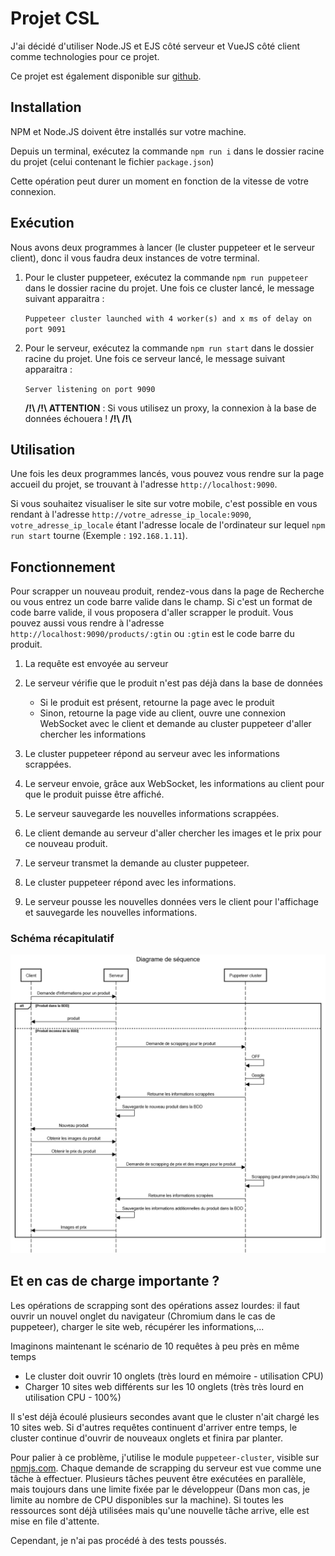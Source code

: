 # Projet CSL

J'ai décidé d'utiliser Node.JS et EJS côté serveur et VueJS côté client comme technologies pour ce projet.

Ce projet est également disponible sur <a href="https://github.com/nicotitine/csl_project">github</a>.

## Installation

NPM et Node.JS doivent être installés sur votre machine.

Depuis un terminal, exécutez la commande `npm run i` dans le dossier racine du projet (celui contenant le fichier `package.json`)

Cette opération peut durer un moment en fonction de la vitesse de votre connexion.

## Exécution

Nous avons deux programmes à lancer (le cluster puppeteer et le serveur client), donc il vous faudra deux instances de votre terminal.

1. Pour le cluster puppeteer, exécutez la commande `npm run puppeteer` dans le dossier racine du projet. Une fois ce cluster lancé, le message suivant apparaitra :

    `Puppeteer cluster launched with 4 worker(s) and x ms of delay on port 9091`

2. Pour le serveur, exécutez la commande `npm run start` dans le dossier racine du projet. Une fois ce serveur lancé, le message suivant apparaitra :

    `Server listening on port 9090`

    

    <strong>/!\ /!\ ATTENTION</strong> : Si vous utilisez un proxy, la connexion à la base de données échouera ! <strong>/!\  /!\ </strong>

## Utilisation

Une fois les deux programmes lancés, vous pouvez vous rendre sur la page accueil du projet, se trouvant à l'adresse `http://localhost:9090`. 

Si vous souhaitez visualiser le site sur votre mobile, c'est possible en vous rendant à l'adresse `http://votre_adresse_ip_locale:9090`, `votre_adresse_ip_locale` étant l'adresse locale de l'ordinateur sur lequel `npm run start` tourne (Exemple : `192.168.1.11`).

## Fonctionnement

Pour scrapper un nouveau produit, rendez-vous dans la page de Recherche ou vous entrez un code barre valide dans le champ. Si c'est un format de code barre valide, il vous proposera d'aller scrapper le produit. Vous pouvez aussi vous rendre à l'adresse `http://localhost:9090/products/:gtin` ou `:gtin` est le code barre du produit.

1. La requête est envoyée au serveur
2. Le serveur vérifie que le produit n'est pas déjà dans la base de données
    - Si le produit est présent, retourne la page avec le produit
    - Sinon, retourne la page vide au client, ouvre une connexion WebSocket avec le client et demande au cluster puppeteer d'aller chercher les informations

3. Le cluster puppeteer répond au serveur avec les informations scrappées.
4. Le serveur envoie, grâce aux WebSocket, les informations au client pour que le produit puisse être affiché.
5. Le serveur sauvegarde les nouvelles informations scrappées.
6. Le client demande au serveur d'aller chercher les images et le prix pour ce nouveau produit.
7. Le serveur transmet la demande au cluster puppeteer.
8. Le cluster puppeteer répond avec les informations.
9. Le serveur pousse les nouvelles données vers le client pour l'affichage et sauvegarde les nouvelles informations.

### Schéma récapitulatif

![](diagram.png)

## Et en cas de charge importante ?

Les opérations de scrapping sont des opérations assez lourdes: il faut ouvrir un nouvel onglet du navigateur (Chromium dans le cas de puppeteer), charger le site web, récupérer les informations,... 

Imaginons maintenant le scénario de 10 requêtes à peu près en même temps  

- Le cluster doit ouvrir 10 onglets (très lourd en mémoire - utilisation CPU)
- Charger 10 sites web différents sur les 10 onglets (très très lourd en utilisation CPU - 100%)

Il s'est déjà écoulé plusieurs secondes avant que le cluster n'ait chargé les 10 sites web. Si d'autres requêtes continuent d'arriver entre temps, le cluster continue d'ouvrir de nouveaux onglets et finira par planter.



Pour palier à ce problème, j'utilise le module `puppeteer-cluster`, visible sur  <a href="https://www.npmjs.com/package/puppeteer-cluster">npmjs.com</a>. Chaque demande de scrapping du serveur est vue comme une tâche à effectuer. Plusieurs tâches peuvent être exécutées en parallèle, mais toujours dans une limite fixée par le développeur (Dans mon cas, je limite au nombre de CPU disponibles sur la machine). Si toutes les ressources sont déjà utilisées mais qu'une nouvelle tâche arrive, elle est mise en file d'attente. 

Cependant, je n'ai pas procédé à des tests poussés.